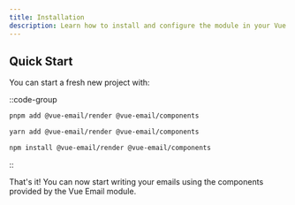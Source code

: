 ```yaml
---
title: Installation
description: Learn how to install and configure the module in your Vue app.
---
```


## Quick Start

You can start a fresh new project with:

::code-group

```sh [pnpm]
pnpm add @vue-email/render @vue-email/components
```

```bash [yarn]
yarn add @vue-email/render @vue-email/components
```

```bash [npm]
npm install @vue-email/render @vue-email/components
```

::


That's it! You can now start writing your emails using the components provided by the Vue Email module.
